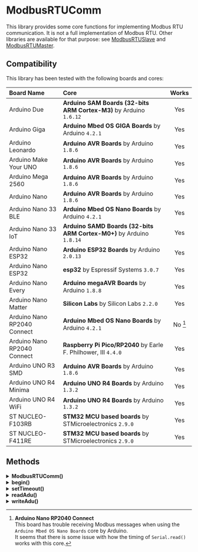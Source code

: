 # ModbusRTUComm
This library provides some core functions for implementing Modbus RTU communication.
It is not a full implementation of Modbus RTU. Other libraries are available for that purpose: see [ModbusRTUSlave](https://github.com/CMB27/ModbusRTUSlave) and [ModbusRTUMaster](https://github.com/CMB27/ModbusRTUMaster).


## Compatibility
This library has been tested with the following boards and cores:

| Board Name                  | Core                                                                 | Works    |
| :-------------------------- | :------------------------------------------------------------------- | :------: |
| Arduino Due                 | **Arduino SAM Boards (32-bits ARM Cortex-M3)** by Arduino `1.6.12`   | Yes      |
| Arduino Giga                | **Arduino Mbed OS GIGA Boards** by Arduino `4.2.1`                   | Yes      |
| Arduino Leonardo            | **Arduino AVR Boards** by Arduino `1.8.6`                            | Yes      |
| Arduino Make Your UNO       | **Arduino AVR Boards** by Arduino `1.8.6`                            | Yes      |
| Arduino Mega 2560           | **Arduino AVR Boards** by Arduino `1.8.6`                            | Yes      |
| Arduino Nano                | **Arduino AVR Boards** by Arduino `1.8.6`                            | Yes      |
| Arduino Nano 33 BLE         | **Arduino Mbed OS Nano Boards** by Arduino `4.2.1`                   | Yes      |
| Arduino Nano 33 IoT         | **Arduino SAMD Boards (32-bits ARM Cortex-M0+)** by Arduino `1.8.14` | Yes      |
| Arduino Nano ESP32          | **Arduino ESP32 Boards** by Arduino `2.0.13`                         | Yes      |
| Arduino Nano ESP32          | **esp32** by Espressif Systems `3.0.7`                               | Yes      |
| Arduino Nano Every          | **Arduino megaAVR Boards** by Arduino `1.8.8`                        | Yes      |
| Arduino Nano Matter         | **Silicon Labs** by Silicon Labs `2.2.0`                             | Yes      |
| Arduino Nano RP2040 Connect | **Arduino Mbed OS Nano Boards** by Arduino `4.2.1`                   | No [^1]  |
| Arduino Nano RP2040 Connect | **Raspberry Pi Pico/RP2040** by Earle F. Philhower, III `4.4.0`      | Yes      |
| Arduino UNO R3 SMD          | **Arduino AVR Boards** by Arduino `1.8.6`                            | Yes      |
| Arduino UNO R4 Minima       | **Arduino UNO R4 Boards** by Arduino `1.3.2`                         | Yes      |
| Arduino UNO R4 WiFi         | **Arduino UNO R4 Boards** by Arduino `1.3.2`                         | Yes      |
| ST NUCLEO-F103RB            | **STM32 MCU based boards** by STMicroelectronics `2.9.0`             | Yes      |
| ST NUCLEO-F411RE            | **STM32 MCU based boards** by STMicroelectronics `2.9.0`             | Yes      |

[^1]: **Arduino Nano RP2040 Connect**  
This board has trouble receiving Modbus messages when using the `Arduino Mbed OS Nano Boards` core by Arduino.  
It seems that there is some issue with how the timing of `Serial.read()` works with this core.


## Methods



<details><summary id="modbusrtucomm-1"><strong>ModbusRTUComm()</strong></summary>
  <blockquote>

### Description
Creates a `ModbusRTUComm` object and sets the serial port to use for data transmission.
Optionally sets a driver enable pin. This pin will go `HIGH` when the library is transmitting. This is primarily intended for use with an RS-485 transceiver, but it can also be a handy diagnostic when connected to an LED.
A read enable pin can also be specified. This pin will be set `LOW`, always enabling reading.

### Syntax
- `ModbusRTUComm(serial)`
- `ModbusRTUComm(serial, dePin)`
- `ModbusRTUComm(serial, dePin, rePin)`

### Parameters
- `serial`: the `Stream` object to use for Modbus communication. Usually something like `Serial1`.
- `dePin`: the driver enable pin. This pin is set `HIGH` when transmitting. If this parameter is set to `-1`, this feature will be disabled. The default value is `-1`. Allowed data types are `int8_t` or `char`.
- `rePin`: the read enable pin. This pin is always set `LOW`. If this parameter is set to `-1`, this feature will be disabled. The default value is `-1`. Allowed data types are `int8_t` or `char`.

### Example
```C++
#include <ModbusRTUComm.h>

const int8_t dePin = A6;
const int8_t rePin = A5;

ModbusRTUComm rtuComm(Serial1, dePin, rePin);
```

  </blockquote>
</details>



<details><summary id="begin"><strong>begin()</strong></summary>
  <blockquote>
  
  ### Description
  Sets the data rate in bits per second (baud) for serial transmission.
  Optionally it also sets the data configuration. Note, there must be 8 data bits for Modbus RTU communication. The default configuration is 8 data bits, no parity, and one stop bit.

  ### Syntax
  ```C++
  rtuComm.begin(baud);
  rtuComm.begin(baud, config);
  ```

  ### Parameters
  - `rtuComm`: a `ModbusRTUComm` object.
  - `baud`: the baud rate to use for Modbus communication. Common values are: `1200`, `2400`, `4800`, `9600`, `19200`, `38400`, `57600`, and `115200`. Allowed data types: `unsigned long`.
  - `config`: the serial port configuration to use. Valid values are:  
  `SERIAL_8N1`: no parity (default)  
  `SERIAL_8N2`  
  `SERIAL_8E1`: even parity  
  `SERIAL_8E2`  
  `SERIAL_8O1`: odd parity  
  `SERIAL_8O2`

  *`begin()` for the serial port used with the modbus object must be run seperately.*

  ### Example
  ```C++
  void setup() {
    Serial1.begin(38400, SERIAL_8E1);
    rtuComm.begin(38400, SERIAL_8E1)
  }
  ```
  
  </blockquote>
</details>



<details><summary id="settimeout"><strong>setTimeout()</strong></summary>
  <blockquote>

### Description
Sets the maximum time in milliseconds that `readAdu()` will wait for a data to be received. The default value is 0.

### Syntax
- `rtuComm.setTimeout(timeout)`

### Parameters
- `rtuComm`: a `ModbusRTUComm` object.
- `timeout`: the timeout duration in milliseconds. Allowed data types: `unsigned long`.

  </blockquote>
</details>



<details><summary id="readadu"><strong>readAdu()</strong></summary>
  <blockquote>

### Description
Reads serial data to a `ModbusADU` object.

### Syntax
- `rtuComm.readAdu(adu)`

### Parameters
- `rtuComm`: a `ModbusRTUComm` object.
- `adu`: a `ModbusADU` object.

### Returns
Error code. Data type: `ModbusRTUCommError` or `uint8_t`.
- `0`: Success
- `1`: Timeout
- `2`: Frame error
- `3`: CRC error

### Example
```C++
ModbusADU adu;
uint8_t error = rtuComm.readAdu(adu);
```

  </blockquote>
</details>



<details><summary id="writeadu"><strong>writeAdu()</strong></summary>
  <blockquote>

### Description
Writes serial data from a `ModbusADU` object.

### Syntax
- `rtuComm.writeAdu(adu)`

### Parameters
- `rtuComm`: a `ModbusRTUComm` object.
- `adu`: a `ModbusADU` object.

### Returns
- `true` when the transmitted message has been verified as having been sent.
- `false` if the transmission could not be verified.

*This will only return `true` if some sort of loopback mechanism is in place where all the transmitted data is also received.
This can easily be done with an RS-485 transceiver by connecting the RE pin to GND.*

*It is not essential that this value be read.*

### Example
```C++
ModbusADU adu;
adu.setUnitId(1);
adu.setFunctionCode(1);
adu.setDataRegister(0, 0);
adu.setDataRegister(2, 2);
adu.setDataLen(4);
bool success = rtuComm.writeAdu(adu);
```

  </blockquote>
</details>
